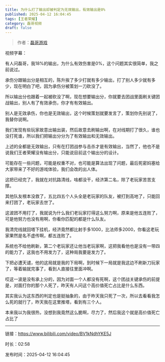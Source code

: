 ```yaml
---
title: 为什么打了输出却被判定为无效输出，有效输出是0%
published: 2025-04-12 16:04:45
tags: [王者荣耀]
category: 磊哥视频
draft: false
---
```



> 作者：[磊哥游戏](https://space.bilibili.com/268941858?spm_id_from=333.788.upinfo.head.click)

视频字幕：

有人问磊哥，我18%的输出，为什么有效伤害是0%，这个问题其实很简单，我之前说过。

承伤分跟输出分是相互的，陈升挨了多少打就有多少输出，打了别人多少就有多少，现在明白了吧，因为承伤分被策划一刀砍没了。

所以输出分也跟着一起被砍没了啊，现在想要输出分，你就要去团战里面刷关键团战输出，别人有了有效承伤，你才有有效输出。

别人是无效承伤，你也是无效输出，这个时候策划就要发言了，策划你先别说了，我替你说啊。

我们发现有些玩家故意出输出装，然后故意去刷输出啊，在对线期打了很久，谁也没打死谁，所以我们把输出分分为了有效输出和无效输出。

上述的全都是无效输出，只有在打团战参与击杀才是有效输出，当然了，他也不是说我们王者荣耀没有输出分，只能说目前这个输出分的设计。

可能存在一些问题，可能是权重不对，也可能是算法出现了问题，最后死密妈塞给大家带来了不好的游戏体验，我们会改的出人体。

这把已经完了，我就在对抗路清线，啥都没干，经济第二名，除了老玩家苦苦支撑。

其他队友根本没救了，五比四五个人头全是老玩家的队友，被打到高地了，只能回来打团了，老玩家去世了。

这波团不用打了，我就说为什么我们老玩家打得这么努力啊，原来是他五连败了，可是他努力也没有用啊，你看你匹配的都是什么队友。

我清完线就回塔下挂机，经济竟然都比射手多1000，比法师多2000，你看这老玩家果然是名不虚传啊，都五连败了。

系统也不给他刷新，第二个老玩家还让他当老玩家啊，这把我看他也是没有一带四的能力了，这我也不用发力了，这种局我要是发力了。

下把必遭天谴，他的这局就是我的下局啊，到时候下一局就是我这边不刷新刀玩家了，等着输就完事了，看到人直接往里面冲啊。

哎这一波是没有承上分的，因为对面一个人都没有死啊，这个团战关键承伤的前提是，对面打你的那个人死了，昨天有人问这个高价值死亡占比是什么东西。

其实我认为这东西的判定也是挺抽象的，由于昨天我只死了一次，所以去看看我怎么死的就行了，昨天我在这里推塔，看到有三个人。

本来我以为我很热，没想到我竟然这么脆啊，尽力了，然后我这个就是高价值死亡占比了

---

链接：https://www.bilibili.com/video/BV1kNdhYKE5J

时长：02:58

发布时间：2025-04-12 16:04:45
